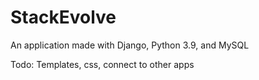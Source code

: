 # StackEvolve
An application made with Django, Python 3.9, and MySQL

Todo:
Templates, css, connect to other apps
